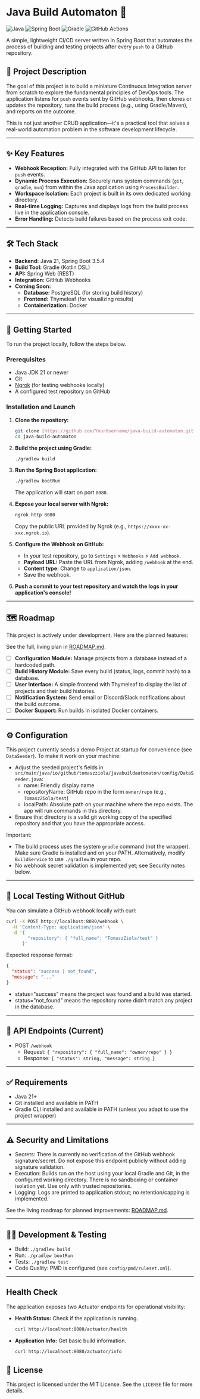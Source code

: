 # Java Build Automaton 🚀

![Java](https://img.shields.io/badge/Java-21-orange.svg?style=for-the-badge&logo=openjdk)
![Spring Boot](https://img.shields.io/badge/Spring_Boot-3.5.4-brightgreen.svg?style=for-the-badge&logo=spring)
![Gradle](https://img.shields.io/badge/Gradle-Kotlin-blue.svg?style=for-the-badge&logo=gradle)
![GitHub Actions](https://img.shields.io/badge/GitHub-Webhook-black?style=for-the-badge&logo=github)

A simple, lightweight CI/CD server written in Spring Boot that automates the process of building and testing projects after every `push` to a GitHub repository.

## 🎯 Project Description

The goal of this project is to build a miniature Continuous Integration server from scratch to explore the fundamental principles of DevOps tools. The application listens for `push` events sent by GitHub webhooks, then clones or updates the repository, runs the build process (e.g., using Gradle/Maven), and reports on the outcome.

This is not just another CRUD application—it's a practical tool that solves a real-world automation problem in the software development lifecycle.

---

## ✨ Key Features

* **Webhook Reception:** Fully integrated with the GitHub API to listen for `push` events.
* **Dynamic Process Execution:** Securely runs system commands (`git`, `gradle`, `mvn`) from within the Java application using `ProcessBuilder`.
* **Workspace Isolation:** Each project is built in its own dedicated working directory.
* **Real-time Logging:** Captures and displays logs from the build process live in the application console.
* **Error Handling:** Detects build failures based on the process exit code.

---

## 🛠️ Tech Stack

* **Backend:** Java 21, Spring Boot 3.5.4
* **Build Tool:** Gradle (Kotlin DSL)
* **API:** Spring Web (REST)
* **Integration:** GitHub Webhooks
* **Coming Soon:**
    * **Database:** PostgreSQL (for storing build history)
    * **Frontend:** Thymeleaf (for visualizing results)
    * **Containerization:** Docker

---

## 🚀 Getting Started

To run the project locally, follow the steps below.

### Prerequisites

* Java JDK 21 or newer
* Git
* [Ngrok](https://ngrok.com/) (for testing webhooks locally)
* A configured test repository on GitHub

### Installation and Launch

1.  **Clone the repository:**
    ```bash
    git clone [https://github.com/YourUsername/java-build-automaton.git](https://github.com/YourUsername/java-build-automaton.git)
    cd java-build-automaton
    ```

2.  **Build the project using Gradle:**
    ```bash
    ./gradlew build
    ```

3.  **Run the Spring Boot application:**
    ```bash
    ./gradlew bootRun
    ```
    The application will start on port `8080`.

4.  **Expose your local server with Ngrok:**
    ```bash
    ngrok http 8080
    ```
    Copy the public URL provided by Ngrok (e.g., `https://xxxx-xx-xxx.ngrok.io`).

5.  **Configure the Webhook on GitHub:**
    * In your test repository, go to `Settings` > `Webhooks` > `Add webhook`.
    * **Payload URL:** Paste the URL from Ngrok, adding `/webhook` at the end.
    * **Content type:** Change to `application/json`.
    * Save the webhook.

6.  **Push a commit to your test repository and watch the logs in your application's console!**

---

## 🗺️ Roadmap

This project is actively under development. Here are the planned features:

See the full, living plan in [ROADMAP.md](./ROADMAP.md).

-   [ ] **Configuration Module:** Manage projects from a database instead of a hardcoded path.
-   [ ] **Build History Module:** Save every build (status, logs, commit hash) to a database.
-   [ ] **User Interface:** A simple frontend with Thymeleaf to display the list of projects and their build histories.
-   [ ] **Notification System:** Send email or Discord/Slack notifications about the build outcome.
-   [ ] **Docker Support:** Run builds in isolated Docker containers.

---

## ⚙️ Configuration

This project currently seeds a demo Project at startup for convenience (see `DataSeeder`). To make it work on your machine:

- Adjust the seeded project's fields in `src/main/java/io/github/tomaszziola/javabuildautomaton/config/DataSeeder.java`:
  - name: Friendly display name
  - repositoryName: GitHub repo in the form `owner/repo` (e.g., `TomaszZiola/test`)
  - localPath: Absolute path on your machine where the repo exists. The app will run commands in this directory.
- Ensure that directory is a valid git working copy of the specified repository and that you have the appropriate access.

Important:
- The build process uses the system `gradle` command (not the wrapper). Make sure Gradle is installed and on your PATH. Alternatively, modify `BuildService` to use `./gradlew` in your repo.
- No webhook secret validation is implemented yet; see Security notes below.

---

## 🧪 Local Testing Without GitHub

You can simulate a GitHub webhook locally with curl:

```bash
curl -X POST http://localhost:8080/webhook \
  -H 'Content-Type: application/json' \
  -d '{
        "repository": { "full_name": "TomaszZiola/test" }
      }'
```

Expected response format:

```json
{
  "status": "success | not_found",
  "message": "..."
}
```

- status="success" means the project was found and a build was started.
- status="not_found" means the repository name didn’t match any project in the database.

---

## 📡 API Endpoints (Current)

- POST `/webhook`
  - Request: `{ "repository": { "full_name": "owner/repo" } }`
  - Response: `{ "status": string, "message": string }`

---

## ✅ Requirements

- Java 21+
- Git installed and available in PATH
- Gradle CLI installed and available in PATH (unless you adapt to use the project wrapper)

---

## ⚠️ Security and Limitations

- Secrets: There is currently no verification of the GitHub webhook signature/secret. Do not expose this endpoint publicly without adding signature validation.
- Execution: Builds run on the host using your local Gradle and Git, in the configured working directory. There is no sandboxing or container isolation yet. Use only with trusted repositories.
- Logging: Logs are printed to application stdout; no retention/capping is implemented.

See the living roadmap for planned improvements: [ROADMAP.md](./ROADMAP.md).

---

## 👩‍💻 Development & Testing

- Build: `./gradlew build`
- Run: `./gradlew bootRun`
- Tests: `./gradlew test`
- Code Quality: PMD is configured (see `config/pmd/ruleset.xml`).

---

## Health Check

The application exposes two Actuator endpoints for operational visibility:

-   **Health Status:** Check if the application is running.
    ```sh
    curl http://localhost:8080/actuator/health
    ```

-   **Application Info:** Get basic build information.
    ```sh
    curl http://localhost:8080/actuator/info
    ```

## 📄 License

This project is licensed under the MIT License. See the `LICENSE` file for more details.
